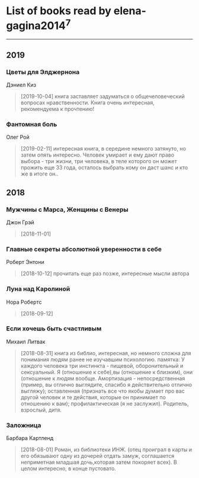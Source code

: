 # List of books read by elena-gagina2014<sup>7</sup>
---

## 2019

### Цветы для Элджернона
Дэниел Киз
> [2019-10-04] книга заставляет задуматься о общечеловеческий вопросах нравственности. Книга очень интересная, рекомендуема к прочтению!


### Фантомная боль
Олег Рой
> [2019-02-11] интересная книга, в середине немного затянуто, но затем опять интересно. Человек умирает и ему дают право выбора - три жизни, три человека, в теле которого он может прожить еще 33 года, осталось выбрать кому он даст шанс и кто же в итоге он..



## 2018

### Мужчины с Марса, Женщины с Венеры
Джон Грэй
> [2018-11-01] 


### Главные секреты абсолютной уверенности в себе
Роберт Энтони
> [2018-10-12] прочитать еще раз позже, интересные мысли автора


### Луна над Каролиной
Нора Робертс
> [2018-09-12] 


### Если хочешь быть счастливым
Михаил Литвак
> [2018-08-31] книга из библио, интересная, но немного сложна для понимания людям ранее не изучавшим психологию. памятка:  У каждого человека три инстинкта - пищевой, оборонительный и сексуальный. Я (отношение к себе),вы (отношение к близким), они (отношение к людям вообще. Амортизация - непосредственная (пример, вы отлично выглядите, спасибо я действительно отлично выгляжу); оставленная (признать все что якобы думает про вас другой человек и те действия, которые он принимает по отношению к вам); профилактическая (я не заслужил). Родитель, взрослый, дитя.


### Заложница
Барбара Картленд
> [2018-08-01] Роман, из библиотеки ИНЖ. (отец проиграл в карты и его обязывают одну из дочерей отдать замуж, соглашается неприметная младшая дочь,которая затем покоряет всех). В целом интересно, в конце пустовато.



